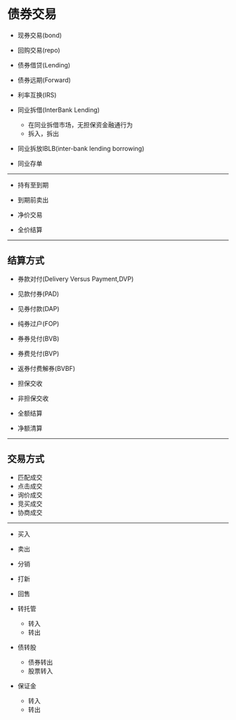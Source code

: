 # 债券交易

- 现券交易(bond)
- 回购交易(repo)
- 债券借贷(Lending)
- 债券远期(Forward)
- 利率互换(IRS)


- 同业拆借(InterBank Lending)
    - 在同业拆借市场，无担保资金融通行为
    - 拆入，拆出

- 同业拆放IBLB(inter-bank lending borrowing)

- 同业存单

---

- 持有至到期
- 到期前卖出

- 净价交易
- 全价结算

---


## 结算方式
- 券款对付(Delivery Versus Payment,DVP)
- 见款付券(PAD)
- 见券付款(DAP)
- 纯券过户(FOP)

- 券券兑付(BVB)
- 券费兑付(BVP)
- 返券付费解券(BVBF)

- 担保交收
- 非担保交收

- 全额结算
- 净额清算

---
## 交易方式
- 匹配成交
- 点击成交
- 询价成交
- 竞买成交
- 协商成交


---

- 买入
- 卖出

- 分销
- 打新

- 回售

- 转托管
    - 转入
    - 转出


- 债转股
    - 债券转出
    - 股票转入

- 保证金
    - 转入
    - 转出





